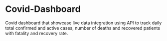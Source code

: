 # Covid-Dashboard
Covid dashboard that showcase live data integration using API to track daily total confirmed and active cases, number of deaths and recovered patients with fatality and recovery rate.
